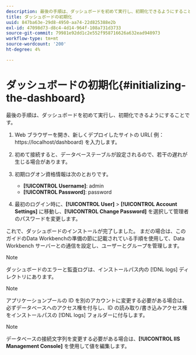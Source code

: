 ```yaml
---
description: 最後の手順は、ダッシュボードを初めて実行し、初期化できるようにすることです。
title: ダッシュボードの初期化
uuid: 847ba63e-29d8-4950-aa74-22d825388e2b
exl-id: 47098d73-d8c4-4d14-964f-108a731d3733
source-git-commit: 79981e92dd1c2e552f958716626a632ead940973
workflow-type: tm+mt
source-wordcount: '200'
ht-degree: 4%

---
```


# ダッシュボードの初期化{#initializing-the-dashboard}

最後の手順は、ダッシュボードを初めて実行し、初期化できるようにすることです。

1. Web ブラウザーを開き、新しくデプロイしたサイトの URL( 例：https://localhost/dashboard) を入力します。
1. 初めて接続すると、データベーステーブルが設定されるので、若干の遅れが生じる場合があります。
1. 初期ログオン資格情報は次のとおりです。

   * **[!UICONTROL Username]**: admin
   * **[!UICONTROL Password]**: password

1. 最初のログイン時に、**[!UICONTROL User]** > **[!UICONTROL Account Settings]** に移動し、**[!UICONTROL Change Password]** を選択して管理者のパスワードを変更します。

これで、ダッシュボードのインストールが完了しました。 まだの場合は、このガイドのData Workbenchの準備の節に記載されている手順を使用して、Data Workbench サーバーとの通信を設定し、ユーザーとグループを管理します。

>[!NOTE]
>
>ダッシュボードのエラーと監査ログは、インストールパス内の [!DNL logs] ディレクトリにあります。

>[!NOTE]
>
>アプリケーションプールの ID を別のアカウントに変更する必要がある場合は、必ずデータベースへのアクセス権を付与し、ID の読み取り/書き込みアクセス権をインストールパスの [!DNL logs] フォルダーに付与します。

>[!NOTE]
>
>データベースの接続文字列を変更する必要がある場合は、**[!UICONTROL IIS Management Console]** を使用して値を編集します。
